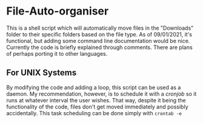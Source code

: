 # File-Auto-organiser
This is a shell script which will automatically move files in the "Downloads" folder to their specific folders based on the file type.
As of 09/01/2021, it's functional, but adding some command line documentation would be nice. Currently the code is briefly explained through comments.
There are plans of perhaps porting it to other languages.
## For UNIX Systems
By modifying the code and adding a loop, this script can be used as a daemon. My recommendation, however, is to schedule it with a *cronjob* so it runs at whatever interval the user wishes. That way, despite it being the functionality of the code, files don't get moved immediately and possibly accidentally.
This task scheduling can be done simply with `crontab -e`
